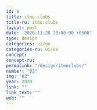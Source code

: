 ```yaml
---
id: 8
title: itmo.clubs
title-ru: itmo.clubs
layout: post
date: '2020-11-28 20:00:00 +0500'
type: design
categories: ui/ux
categories-ru: ui/ux
concept: 
concept-ru: 
permalink: "/design/itmoclubs/"
number: "02"
img: "02"
year: 2020
link: ""
link_text: ""
web: ""
---
```

